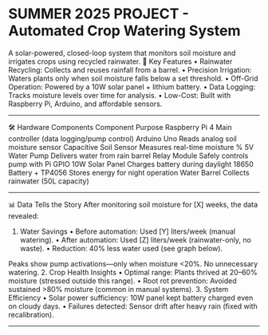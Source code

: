 # SUMMER 2025 PROJECT - Automated Crop Watering System

A solar-powered, closed-loop system that monitors soil moisture and irrigates crops using recycled rainwater.
📌 Key Features
•	Rainwater Recycling: Collects and reuses rainfall from a barrel.
•	Precision Irrigation: Waters plants only when soil moisture falls below a set threshold.
•	Off-Grid Operation: Powered by a 10W solar panel + lithium battery.
•	Data Logging: Tracks moisture levels over time for analysis.
•	Low-Cost: Built with Raspberry Pi, Arduino, and affordable sensors.
________________________________________
🛠️ Hardware Components
Component	Purpose
Raspberry Pi 4	Main controller (data logging/pump control)
Arduino Uno	Reads analog soil moisture sensor
Capacitive Soil Sensor	Measures real-time moisture %
5V Water Pump	Delivers water from rain barrel
Relay Module	Safely controls pump with Pi GPIO
10W Solar Panel	Charges battery during daylight
18650 Battery + TP4056	Stores energy for night operation
Water Barrel	Collects rainwater (50L capacity)
________________________________________

📊 Data Tells the Story 
After monitoring soil moisture for [X] weeks, the data revealed:
1. Water Savings
•	Before automation: Used [Y] liters/week (manual watering).
•	After automation: Used [Z] liters/week (rainwater-only, no waste).
•	Reduction: 40% less water used (see graph below).
 
Peaks show pump activations—only when moisture <20%. No unnecessary watering.
2. Crop Health Insights
•	Optimal range: Plants thrived at 20–60% moisture (stressed outside this range).
•	Root rot prevention: Avoided sustained >80% moisture (common in manual systems).
3. System Efficiency
•	Solar power sufficiency: 10W panel kept battery charged even on cloudy days.
•	Failures detected: Sensor drift after heavy rain (fixed with recalibration).
________________________________________
